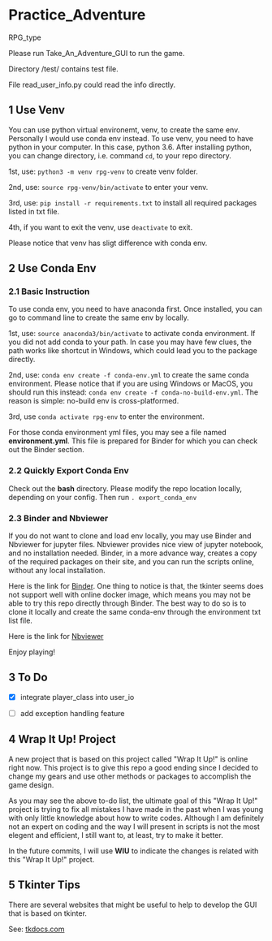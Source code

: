 # Practice_Adventure
RPG_type

Please run Take_An_Adventure_GUI to run the game.

Directory /test/ contains test file.

File read_user_info.py could read the info directly.

## 1 Use Venv

You can use python virtual environemt, venv, to create the same env.
Personally I would use conda env instead.
To use venv, you need to have python in your computer.
In this case, python 3.6.
After installing python, you can change directory, i.e. command 
`cd`, to your repo directory.

1st, use: `python3 -m venv rpg-venv` to create venv folder.

2nd, use: `source rpg-venv/bin/activate` to enter your venv.

3rd, use: `pip install -r requirements.txt` to install all required 
packages listed in txt file.

4th, if you want to exit the venv, use `deactivate` to exit.

Please notice that venv has sligt difference with conda env.

## 2 Use Conda Env

### 2.1 Basic Instruction

To use conda env, you need to have anaconda first.
Once installed, you can go to command line to create the same env by locally.

1st, use: `source anaconda3/bin/activate` to activate conda environment.
If you did not add conda to your path.
In case you may have few clues, the path works like shortcut in Windows, 
which could lead you to the package directly.

2nd, use: `conda env create -f conda-env.yml` to create the same conda 
environment.
Please notice that if you are using Windows or MacOS, you should run 
this instead: 
`conda env create -f conda-no-build-env.yml`.
The reason is simple: no-build env is cross-platformed.

3rd, use `conda activate rpg-env` to enter the environment.

For those conda environment yml files, you may see a file named 
**environment.yml**.
This file is prepared for Binder for which you can check out the Binder 
section.

### 2.2 Quickly Export Conda Env

Check out the **bash** directory. 
Please modify the repo location locally, depending on your config.
Then run `. export_conda_env`

### 2.3 Binder and Nbviewer

If you do not want to clone and load env locally, you may use Binder 
and Nbviewer for jupyter files.
Nbviewer provides nice view of jupyter notebook, and no installation needed.
Binder, in a more advance way, creates a copy of the required packages 
on their site, and you can run the scripts online, without any local 
installation.

Here is the link for 
[Binder](https://mybinder.org/v2/gh/Chao8219/practice-adventure/master).
One thing to notice is that, the tkinter seems does not support well with 
online docker image, which means you may not be able to try this repo 
directly through Binder.
The best way to do so is to clone it locally and create the same conda-env 
through the environment txt list file.

Here is the link for 
[Nbviewer](https://nbviewer.jupyter.org/github/Chao8219/practice-adventure/tree/master/)

Enjoy playing!

## 3 To Do

- [x] integrate player_class into user_io
- [ ] add exception handling feature


## 4 Wrap It Up! Project

A new project that is based on this project called "Wrap It Up!" is online 
right now. 
This project is to give this repo a good ending since I decided to change 
my gears and use other methods or packages to accomplish the game design.

As you may see the above to-do list, the ultimate goal of this "Wrap It Up!" 
project is trying to fix all mistakes I have made in the past when I was 
young with only little knowledge about how to write codes.
Although I am definitely not an expert on coding and the way I will 
present in scripts is not the most elegent and efficient, I still want to, 
at least, try to make it better.

In the future commits, I will use **WIU** to indicate the changes is 
related with this "Wrap It Up!" project.

## 5 Tkinter Tips

There are several websites that might be useful to help to develop the GUI 
that is based on tkinter.

See:
[tkdocs.com](https://tkdocs.com/index.html)